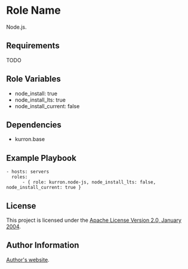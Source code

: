 Role Name
=========

Node.js.

Requirements
------------

TODO

Role Variables
--------------

* node_install: true
* node_install_lts: true
* node_install_current: false

Dependencies
------------

* kurron.base

Example Playbook
----------------

```
- hosts: servers
  roles:
      - { role: kurron.node-js, node_install_lts: false, node_install_current: true }
```

License
-------

This project is licensed under the [Apache License Version 2.0, January 2004](http://www.apache.org/licenses/).

Author Information
------------------

[Author's website](http://jvmguy.com/).
